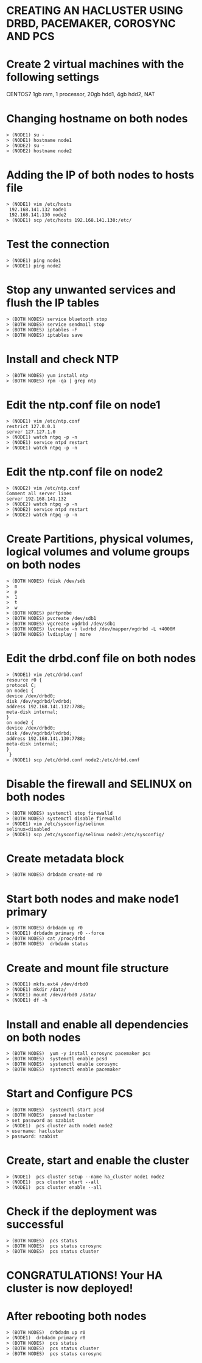# CREATING AN HACLUSTER USING DRBD, PACEMAKER, COROSYNC AND PCS 
# Create 2 virtual machines with the following settings
CENTOS7
1gb ram, 1 processor, 20gb hdd1, 4gb hdd2, NAT
# Changing hostname on both nodes
```
> (NODE1) su -
> (NODE1) hostname node1
> (NODE2) su -
> (NODE2) hostname node2
```
# Adding the IP of both nodes to hosts file

```
> (NODE1) vim /etc/hosts
 192.168.141.132 node1
 192.168.141.130 node2
> (NODE1) scp /etc/hosts 192.168.141.130:/etc/
 ```
# Test the connection
 ```
> (NODE1) ping node1
> (NODE1) ping node2
 ```
# Stop any unwanted services and flush the IP tables
 ```
> (BOTH NODES) service bluetooth stop
> (BOTH NODES) service sendmail stop
> (BOTH NODES) iptables -F
> (BOTH NODES) iptables save
 ```
# Install and check NTP
 ```
> (BOTH NODES) yum install ntp
> (BOTH NODES) rpm -qa | grep ntp
 ```
# Edit the ntp.conf file on node1
 ```
> (NODE1) vim /etc/ntp.conf
 restrict 127.0.0.1
 server 127.127.1.0
> (NODE1) watch ntpq -p -n
> (NODE1) service ntpd restart
> (NODE1) watch ntpq -p -n
 ```
# Edit the ntp.conf file on node2
 ```
> (NODE2) vim /etc/ntp.conf
 Comment all server lines
 server 192.168.141.132
> (NODE2) watch ntpq -p -n
> (NODE2) service ntpd restart
> (NODE2) watch ntpq -p -n
 ```
# Create Partitions, physical volumes, logical volumes and volume groups on both nodes
 ```
> (BOTH NODES) fdisk /dev/sdb
>  n
>  p
>  1
>  t
>  w
> (BOTH NODES) partprobe
> (BOTH NODES) pvcreate /dev/sdb1
> (BOTH NODES) vgcreate vgdrbd /dev/sdb1
> (BOTH NODES) lvcreate -n lvdrbd /dev/mapper/vgdrbd -L +4000M
> (BOTH NODES) lvdisplay | more
 ```
# Edit the drbd.conf file on both nodes
 ```
> (NODE1) vim /etc/drbd.conf
 resource r0 {
 protocol C;
 on node1 {
 device /dev/drbd0;
 disk /dev/vgdrbd/lvdrbd;
 address 192.168.141.132:7788;
 meta-disk internal;
 }
 on node2 {
 device /dev/drbd0;
 disk /dev/vgdrbd/lvdrbd;
 address 192.168.141.130:7788;
 meta-disk internal;
 }
  }
> (NODE1) scp /etc/drbd.conf node2:/etc/drbd.conf
 ```
# Disable the firewall and SELINUX on both nodes
 ```
> (BOTH NODES) systemctl stop firewalld
> (BOTH NODES) systemctl disable firewalld
> (NODE1) vim /etc/sysconfig/selinux
 selinux=disabled
> (NODE1) scp /etc/sysconfig/selinux node2:/etc/sysconfig/
 ```
# Create metadata block
 ```
> (BOTH NODES) drbdadm create-md r0
 ```
# Start both nodes and make node1 primary
 ```
> (BOTH NODES) drbdadm up r0
> (NODE1) drbdadm primary r0 --force
> (BOTH NODES) cat /proc/drbd
> (BOTH NODES)  drbdadm status
 ```
# Create and mount file structure
 ```
> (NODE1) mkfs.ext4 /dev/drbd0
> (NODE1) mkdir /data/
> (NODE1) mount /dev/drbd0 /data/
> (NODE1) df -h
 ```
# Install and enable all dependencies on both nodes
 ```
> (BOTH NODES)  yum -y install corosync pacemaker pcs
> (BOTH NODES)  systemctl enable pcsd
> (BOTH NODES)  systemctl enable corosync
> (BOTH NODES)  systemctl enable pacemaker
 ```
# Start and Configure PCS
 ```
> (BOTH NODES)  systemctl start pcsd
> (BOTH NODES)  passwd hacluster
> set password as szabist
> (NODE1)  pcs cluster auth node1 node2
> username: hacluster
> password: szabist
 ```
# Create, start and enable the cluster
 ```
> (NODE1)  pcs cluster setup --name ha_cluster node1 node2
> (NODE1)  pcs cluster start --all
> (NODE1)  pcs cluster enable --all
 ```
# Check if the deployment was successful
 ```
> (BOTH NODES)  pcs status
> (BOTH NODES)  pcs status corosync
> (BOTH NODES)  pcs status cluster
 ```

# CONGRATULATIONS! Your HA cluster is now deployed!

# After rebooting both nodes
```
> (BOTH NODES)  drbdadm up r0
> (NODE1)  drbdadm primary r0
> (BOTH NODES)  pcs status
> (BOTH NODES)  pcs status cluster
> (BOTH NODES)  pcs status corosync
```
